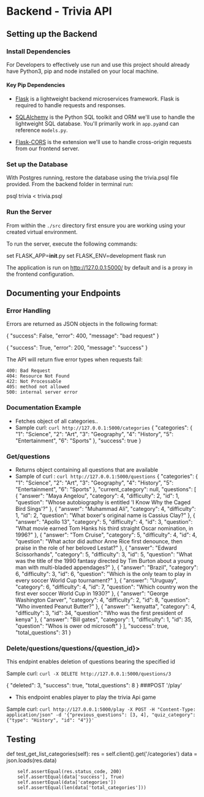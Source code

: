 # Backend - Trivia API

## Setting up the Backend

### Install Dependencies

For Developers to effectively use run and use this project should already have Python3, pip and node installed on your local machine.

#### Key Pip Dependencies

- [Flask](http://flask.pocoo.org/) is a lightweight backend microservices framework. Flask is required to handle requests and responses.

- [SQLAlchemy](https://www.sqlalchemy.org/) is the Python SQL toolkit and ORM we'll use to handle the lightweight SQL database. You'll primarily work in `app.py`and can reference `models.py`.

- [Flask-CORS](https://flask-cors.readthedocs.io/en/latest/#) is the extension we'll use to handle cross-origin requests from our frontend server.

### Set up the Database
With Postgres running, restore the database using the trivia.psql file provided. From the backend folder in terminal run:

psql trivia < trivia.psql

### Run the Server

From within the `./src` directory first ensure you are working using your created virtual environment.

To run the server, execute the following commands:

set FLASK_APP=__init__.py
set FLASK_ENV=development
flask run

The application is run on http://127.0.0.1:5000/ by default and is a proxy in the frontend configuration.

## Documenting your Endpoints
### Error Handling

Errors are returned as JSON objects in the following format:

{
    "success": False, 
    "error": 400,
    "message": "bad request"
}

{
    "success": True, 
    "error": 200,
    "message": "success"
}

The API will return five error types when requests fail:

    400: Bad Request
    404: Resource Not Found
    422: Not Processable
    405: method not allowed
    500: internal server error


### Documentation Example

- Fetches object of all categories.. 
- Sample curl: `curl http://127.0.0.1:5000/categories`
{
  "categories": {
    "1": "Science", 
    "2": "Art", 
    "3": "Geography", 
    "4": "History", 
    "5": "Entertainment", 
    "6": "Sports"
  }, 
  "success": true
}
### Get/questions
- Returns object containing all questions that are available
- Sample of curl : `curl http://127.0.0.1:5000/questions`
{
  "categories": {
    "1": "Science", 
    "2": "Art", 
    "3": "Geography", 
    "4": "History", 
    "5": "Entertainment", 
    "6": "Sports"
  }, 
  "current_category": null, 
  "questions": [
    {
      "answer": "Maya Angelou", 
      "category": 4, 
      "difficulty": 2, 
      "id": 1, 
      "question": "Whose autobiography is entitled 'I Know Why the Caged Bird Sings'?"
    }, 
    {
      "answer": "Muhammad Ali", 
      "category": 4, 
      "difficulty": 1, 
      "id": 2, 
      "question": "What boxer's original name is Cassius Clay?"
    }, 
    {
      "answer": "Apollo 13", 
      "category": 5, 
      "difficulty": 4, 
      "id": 3, 
      "question": "What movie earned Tom Hanks his third straight Oscar nomination, in 1996?"
    }, 
    {
      "answer": "Tom Cruise", 
      "category": 5, 
      "difficulty": 4, 
      "id": 4, 
      "question": "What actor did author Anne Rice first denounce, then praise in the role of her beloved Lestat?"
    }, 
    {
      "answer": "Edward Scissorhands", 
      "category": 5, 
      "difficulty": 3, 
      "id": 5, 
      "question": "What was the title of the 1990 fantasy directed by Tim Burton about a young man with multi-bladed appendages?"
    }, 
    {
      "answer": "Brazil", 
      "category": 6, 
      "difficulty": 3, 
      "id": 6, 
      "question": "Which is the only team to play in every soccer World Cup tournament?"
    }, 
    {
      "answer": "Uruguay", 
      "category": 6, 
      "difficulty": 4, 
      "id": 7, 
      "question": "Which country won the first ever soccer World Cup in 1930?"
    }, 
    {
      "answer": "George Washington Carver", 
      "category": 4, 
      "difficulty": 2, 
      "id": 8, 
      "question": "Who invented Peanut Butter?"
    }, 
    {
      "answer": "kenyatta", 
      "category": 4, 
      "difficulty": 3, 
      "id": 34, 
      "question": "Who was the first president of kenya"
    }, 
    {
      "answer": "Bill gates", 
      "category": 1, 
      "difficulty": 1, 
      "id": 35, 
      "question": "Whos is ower od microsoft"
    }
  ], 
  "success": true, 
  "total_questions": 31
}
### Delete/questions/questions/{question_id}>
This endpint enables deletion of questions bearing the specified id

Sample curl: `curl -X DELETE http://127.0.0.1:5000/questions/3`

{
  "deleted": 3,
  "success": true,
  "total_questions": 8
}
###POST '/play'

- This endpoint enables player to play the trivia Api game

Sample curl: `curl http://127.0.0.1:5000/play -X POST -H "Content-Type: application/json" -d '{"previous_questions": [3, 4], "quiz_category": {"type": "History", "id": "4"}}'`


## Testing

def test_get_list_categories(self):
        res = self.client().get('/categories')
        data = json.loads(res.data)

        self.assertEqual(res.status_code, 200)
        self.assertEqual(data['success'], True)
        self.assertEqual(data['categories'])
        self.assertEqual(len(data['total_categories']))
